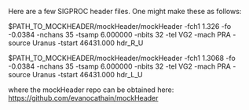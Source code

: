 Here are a few SIGPROC header files. One might make these as follows:

$PATH_TO_MOCKHEADER/mockHeader/mockHeader -fch1 1.326 -fo -0.0384 -nchans 35 -tsamp 6.000000 -nbits 32 -tel VG2 -mach PRA -source Uranus -tstart 46431.000 hdr_R_U

$PATH_TO_MOCKHEADER/mockHeader/mockHeader -fch1 1.3068 -fo -0.0384 -nchans 35 -tsamp 6.000000 -nbits 32 -tel VG2 -mach PRA -source Uranus -tstart 46431.000 hdr_L_U

where the mockHeader repo can be obtained here: 
https://github.com/evanocathain/mockHeader
